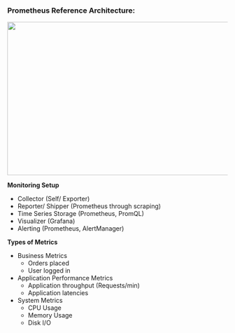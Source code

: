 ### Prometheus Reference Architecture: 
<img src="https://user-images.githubusercontent.com/92606493/178771795-264ccfcc-904b-44c2-90b8-f7d2d7c8d4c3.png" Width="600" Height="350">

**Monitoring Setup**
  - Collector (Self/ Exporter)  
  - Reporter/ Shipper (Prometheus through scraping)  
  - Time Series Storage (Prometheus, PromQL)  
  - Visualizer (Grafana)  
  - Alerting (Prometheus, AlertManager)  
       
**Types of Metrics** 
  - Business Metrics  
    - Orders placed
    - User logged in
- Application Performance Metrics  
  - Application throughput (Requests/min)
  - Application latencies
- System Metrics
  - CPU Usage
  - Memory Usage
  - Disk I/O
